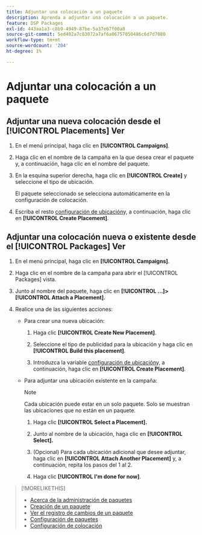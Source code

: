 ```yaml
---
title: Adjuntar una colocación a un paquete
description: Aprenda a adjuntar una colocación a un paquete.
feature: DSP Packages
exl-id: 443aa1a3-c8b9-4949-87be-5a37e67f00a8
source-git-commit: 5ed402a7c83072a7af6a06757050486c6d7d7080
workflow-type: tm+mt
source-wordcount: '204'
ht-degree: 1%

---
```


# Adjuntar una colocación a un paquete

## Adjuntar una nueva colocación desde el [!UICONTROL Placements] Ver

1. En el menú principal, haga clic en **[!UICONTROL Campaigns]**.

1. Haga clic en el nombre de la campaña en la que desea crear el paquete y, a continuación, haga clic en el nombre del paquete.

1. En la esquina superior derecha, haga clic en **[!UICONTROL Create]** y seleccione el tipo de ubicación.

   El paquete seleccionado se selecciona automáticamente en la configuración de colocación.

1. Escriba el resto [configuración de ubicación](/help/dsp/campaign-management/placements/placement-settings.md)y, a continuación, haga clic en **[!UICONTROL Create Placement]**.

## Adjuntar una colocación nueva o existente desde el [!UICONTROL Packages] Ver

1. En el menú principal, haga clic en **[!UICONTROL Campaigns]**.

1. Haga clic en el nombre de la campaña para abrir el [!UICONTROL Packages] vista.

1. Junto al nombre del paquete, haga clic en  **[!UICONTROL ...]> [!UICONTROL Attach a Placement].**

1. Realice una de las siguientes acciones:

   * Para crear una nueva ubicación:

      1. Haga clic **[!UICONTROL Create New Placement]**.

      1. Seleccione el tipo de publicidad para la ubicación y haga clic en **[!UICONTROL Build this placement]**.

      1. Introduzca la variable [configuración de ubicación](/help/dsp/campaign-management/placements/placement-settings.md)y, a continuación, haga clic en **[!UICONTROL Create Placement]**.
   * Para adjuntar una ubicación existente en la campaña:

      >[!NOTE]
      >
      >Cada ubicación puede estar en un solo paquete. Solo se muestran las ubicaciones que no están en un paquete.

      1. Haga clic **[!UICONTROL Select a Placement].**

      1. Junto al nombre de la ubicación, haga clic en **[!UICONTROL Select].**

      1. (Opcional) Para cada ubicación adicional que desee adjuntar, haga clic en **[!UICONTROL Attach Another Placement]** y, a continuación, repita los pasos del 1 al 2.

      1. Haga clic **[!UICONTROL I'm done for now]**.


>[!MORELIKETHIS]
>
>* [Acerca de la administración de paquetes](package-about.md)
>* [Creación de un paquete](package-create.md)
>* [Ver el registro de cambios de un paquete](package-change-log.md)
>* [Configuración de paquetes](package-settings.md)
>* [Configuración de colocación](/help/dsp/campaign-management/placements/placement-settings.md)

